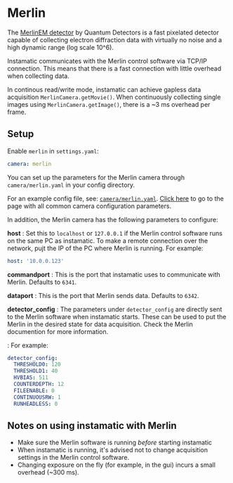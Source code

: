 # Merlin

The [MerlinEM detector](https://quantumdetectors.com/products/merlinem/) by Quantum Detectors is a fast pixelated detector capable of collecting electron diffraction data with virtually no noise and a high dynamic range (log scale 10^6).

Instamatic communicates with the Merlin control software via TCP/IP connection. This means that there is a fast connection with little overhead when collecting data.

In continous read/write mode, instamatic can achieve gapless data acquisition `MerlinCamera.getMovie()`. When continuously collecting single images using `MerlinCamera.getImage()`, there is a ~3 ms overhead per frame.

## Setup

Enable `merlin` in `settings.yaml`:

```yaml
camera: merlin
```

You can set up the parameters for the Merlin camera through `camera/merlin.yaml` in your config directory.

For an example config file, see: [`camera/merlin.yaml`](https://github.com/instamatic-dev/instamatic/blob/main/instamatic/config/camera/merlin.yaml). [Click here](/config.md#camerayaml) to go to the page with all common camera configuration parameters.

In addition, the Merlin camera has the following parameters to configure:

**host**
: Set this to `localhost` or `127.0.0.1` if the Merlin control software runs on the same PC as instamatic. To make a remote connection over the network, pujt the IP of the PC where Merlin is running. For example:
```yaml
host: '10.0.0.123'
```

**commandport**
: This is the port that instamatic uses to communicate with Merlin. Defaults to `6341`.

**dataport**
: This is the port that Merlin sends data. Defaults to `6342`.

**detector_config**
: The parameters under `detector_config` are directly sent to the Merlin software when instamatic starts.
These can be used to put the Merlin in the desired state for data acquisition. Check the Merlin documention for more information.

: For example:
```yaml
detector_config:
  THRESHOLD0: 120
  THRESHOLD1: 40
  HVBIAS: 511
  COUNTERDEPTH: 12
  FILEENABLE: 0
  CONTINUOUSRW: 1
  RUNHEADLESS: 0
```

## Notes on using instamatic with Merlin

- Make sure the Merlin software is running *before* starting instamatic
- When instamatic is running, it's advised not to change acquisition settings in the Merlin control software.
- Changing exposure on the fly (for example, in the gui) incurs a small overhead (~300 ms).
